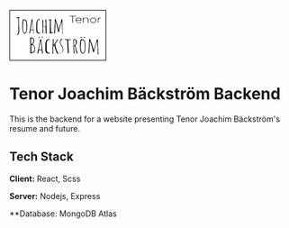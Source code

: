 ![Logo](./images/logo-dark2-readme.svg)

# Tenor Joachim Bäckström Backend

This is the backend for a website presenting Tenor Joachim Bäckström's resume and future.

## Tech Stack

**Client:** React, Scss

**Server:** Nodejs, Express

\*\*Database: MongoDB Atlas

